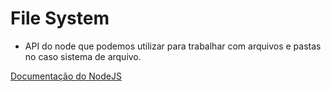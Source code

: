 # File System
* API do node que podemos utilizar para trabalhar com arquivos e pastas no caso sistema de arquivo.

[Documentação do NodeJS](https://nodejs.org/en/docs/)